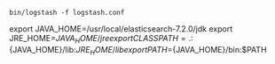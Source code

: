  
 ```
 bin/logstash -f logstash.conf
 ```
 
export JAVA_HOME=/usr/local/elasticsearch-7.2.0/jdk
export JRE_HOME=${JAVA_HOME}/jre
export CLASSPATH=.:${JAVA_HOME}/lib:${JRE_HOME}/lib
export PATH=${JAVA_HOME}/bin:$PATH